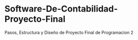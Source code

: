 # Software-De-Contabilidad-Proyecto-Final
 Pasos, Estructura y Diseño de Proyecto Final de Programacion 2
